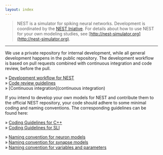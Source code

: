 ```yaml
---
layout: index
---
```


> NEST is a simulator for spiking neural networks. Development is
  coordinated by the [NEST Iniative](http://nest-initiative.org). For
  details about how to use NEST for your own modeling studies, see
  [http://nest-simulator.org](http://nest-simulator.org).

<hr>

We use a private repository for internal development, while all
general development happens in the public repository. The development
workflow is based on pull requests combined with continuous
integration and code review, before the pull.

» [Development workflow for NEST](development_workflow)  
» [Code review guidelines](code_review_guidelines)  
» [Continuous integration](continuous integration)  

If you intend to develop your own models for NEST and contribute them
to the official NEST repository, your code should adhere to some
minimal coding and naming conventions. The corresponding guidelines
can be found here:

» [Coding Guidelines for C++](coding_guidelines_c++)  
» [Coding Guidelines for SLI](coding_guidelines_sli)  

» [Naming convention for neuron models](neuron_model_naming)  
» [Naming convention for synapse models](synapse_model_naming)  
» [Naming convention for variables and parameters](variables_parameters_naming)  
